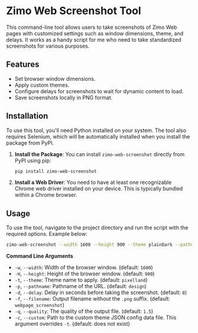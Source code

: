 # Zimo Web Screenshot Tool

This command-line tool allows users to take screenshots of Zimo Web pages with customized settings such as window dimensions, theme, and delays. It works as a handy script for me who need to take standardized screenshots for various purposes.

## Features

- Set browser window dimensions.
- Apply custom themes.
- Configure delays for screenshots to wait for dynamic content to load.
- Save screenshots locally in PNG format.

## Installation

To use this tool, you'll need Python installed on your system. The tool also requires Selenium, which will be automatically installed when you install the package from PyPI.

1. **Install the Package**:
   You can install `zimo-web-screenshot` directly from PyPI using pip:

   ```bash
   pip install zimo-web-screenshot
   ```

2. **Install a Web Driver**:
   You need to have at least one recognizable Chrome web driver installed on your device. This is typically bundled within a Chrome browser.

## Usage

To use the tool, navigate to the project directory and run the script with the required options. Example below:

```bash
zimo-web-screenshot --width 1600 --height 900 --theme plainDark --pathname about --delay 0
```

**Command Line Arguments**

- `-w`, `--width`: Width of the browser window. (default: `1600`)
- `-H`, `--height`: Height of the browser window. (default: `900`)
- `-t`, `--theme`: Theme name to apply. (default: `pixelland`)
- `-p`, `--pathname`: Pathname of the URL. (default: `design`)
- `-d`, `--delay`: Delay in seconds before taking the screenshot. (default: `0`)
- `-f`, `--filename`: Output filename without the `.png` suffix. (default: `webpage_screenshot`)
- `-q`, `--quality`: The quality of the output file. (default: `1.5`)
- `-c`, `--custom`: Path to the custom theme JSON config data file. This argument overrides `-t`. (default: does not exist)
